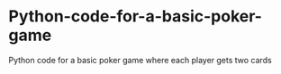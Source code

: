 # Python-code-for-a-basic-poker-game
Python code for a basic poker game where each player gets two cards
